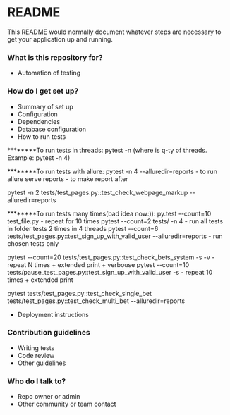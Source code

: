 # README #


This README would normally document whatever steps are necessary to get your application up and running.

### What is this repository for? ###

* Automation of testing 

### How do I get set up? ###

* Summary of set up
* Configuration
* Dependencies
* Database configuration
* How to run tests


********To run tests in threads:
pytest -n <NUM>  (where <NUM> is q-ty of threads. Example: pytest -n 4)

********To run tests with allure:
pytest -n 4 --alluredir=reports    - to run
allure serve reports               - to make report after

pytest -n 2 tests/test_pages.py::test_check_webpage_markup --alluredir=reports

********To run tests many times(bad idea now:)):
py.test --count=10 test_file.py      - repeat for 10 times
pytest --count=2 tests/ -n 4         - run all tests in folder tests 2 times in 4 threads
pytest --count=6 tests/test_pages.py::test_sign_up_with_valid_user --alluredir=reports     - run chosen tests only

pytest --count=20 tests/test_pages.py::test_check_bets_system -s -v   - repeat N times + extended print + verbouse
pytest --count=10 tests/pause_test_pages.py::test_sign_up_with_valid_user -s   - repeat 10 times + extended print

pytest tests/test_pages.py::test_check_single_bet tests/test_pages.py::test_check_multi_bet --alluredir=reports

* Deployment instructions

### Contribution guidelines ###

* Writing tests
* Code review
* Other guidelines

### Who do I talk to? ###

* Repo owner or admin
* Other community or team contact
